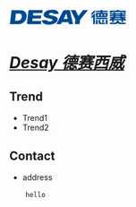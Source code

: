 # [![Desay](./assets/img/Desay.png "AUTOMOTIVE") ](https://www.desay.com/promotion/index.html)

# ***[Desay 德赛西威](https://www.desay.com/promotion/index_100000004438457.html "cockpit")***

## Trend
- Trend1
- Trend2

## Contact
- address
```
    hello
```